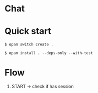 # Chat


# Quick start
```
$ opam switch create .

$ opam install . --deps-only --with-test 
```

# Flow
1. START -> check if has session